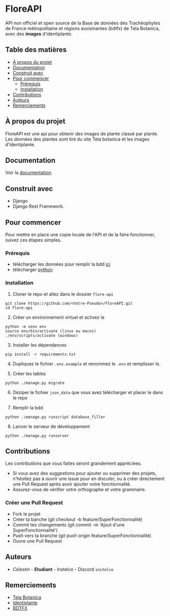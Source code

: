 # FloreAPI

API non officiel et open source de la Base de données des Trachéophytes de France métropolitaine et régions avoisinantes (bdtfx) de Tela Botanica, avec des **images** d'identiplante.

## Table des matières

* [À propos du projet](#à-propos-du-projet)
* [Documentation](#documentation)
* [Construit avec](#construit-avec)
* [Pour commencer](#pour-commencer)
  * [Prérequis](#prérequis)
  * [Installation](#installation)
* [Contributions](#contributions)
* [Auteurs](#autheurs)
* [Remerciements](#remerciements)

## À propos du projet

FloreAPI est une api pour obtenir des images de plante classé par plante. Les données des plantes sont tiré du site Tela botanica et les images d'Identiplante.

## Documentation

Voir la [documentation](https://bump.sh/instelce/doc/flore-api).

## Construit avec

* Django
* Django Rest Framework.

## Pour commencer

Pour mettre en place une copie locale de l'API et de la faire fonctionner, suivez ces étapes simples.

### Prérequis

* télécharger les données pour remplir la bdd [ici]()
* télécharger [python](https://www.python.org/)

### Installation

1. Cloner le repo et allez dans le dossier `flore-api`

  ```shell
  git clone https://github.com/<Votre-Pseudo>/FloreAPI.git
  cd flore-api
  ```

2. Créer un environnement virtuel et activez le

  ```shell
  python -m venv env
  source env/bin/activate (linux ou macos)
  ./env/scripts/activate (windows)
  ```

3. Installer les dépendances

  ```shell
  pip install -r requirements.txt
  ```

4. Dupliquez le fichier `.env.example` et renommez le `.env` et remplisser le.

5. Créer les tables

  ```shell
  python ./manage.py migrate
  ```

6. Déziper le fichier `json_data` que vous avez télécharger et placer le dans le repo

7. Remplir la bdd

  ```shell
  python .\manage.py runscript database_filler
  ```

8. Lancer le serveur de développement

  ```shell
  python ./manage.py runserver
  ```

## Contributions

Les contributions que vous faites seront grandement appréciées.

* Si vous avez des suggestions pour ajouter ou supprimer des projets, n’hésitez pas à ouvrir une issue pour en discuter, ou à créer directement une Pull Request après avoir ajouter votre fonctionnalité.
* Assurez-vous de vérifier votre orthographe et votre grammaire.

### Créer une Pull Request

* Fork le projet
* Créer ta banche (git checkout -b feature/SuperFonctionnalité)
* Commit tes changements (git commit -m 'Ajout d'une SuperFonctionnalité')
* Push vers ta branche (git push origin feature/SuperFonctionnalité)
* Ouvre une Pull Request

## Auteurs

* *Célestin* - **Etudiant** - Instelce - Discord `instelce`

## Remerciements

* [Tela Botanica](https://www.tela-botanica.org/)
* [Identiplante](https://www.tela-botanica.org/appli:identiplante)
* [BDTFX](http://referentiels.tela-botanica.org/referentiel/index.php?module=Informations&ref=bdtfx)
